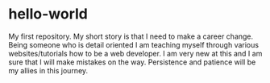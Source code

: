 # hello-world
My first repository.
My short story is that I need to make a career change.  Being someone who is detail oriented I am teaching myself through various websites/tutorials how to be a web developer.  I am very new at this and I am sure that I will make mistakes on the way.  Persistence and patience will be my allies in this journey.  
